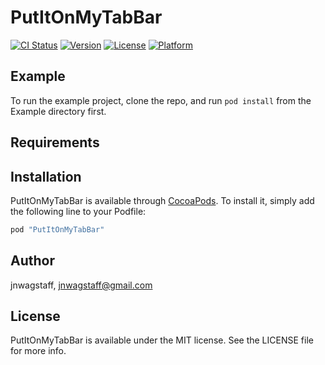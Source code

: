 # PutItOnMyTabBar

[![CI Status](http://img.shields.io/travis/jnwagstaff/PutItOnMyTabBar.svg?style=flat)](https://travis-ci.org/jnwagstaff/PutItOnMyTabBar)
[![Version](https://img.shields.io/cocoapods/v/PutItOnMyTabBar.svg?style=flat)](http://cocoapods.org/pods/PutItOnMyTabBar)
[![License](https://img.shields.io/cocoapods/l/PutItOnMyTabBar.svg?style=flat)](http://cocoapods.org/pods/PutItOnMyTabBar)
[![Platform](https://img.shields.io/cocoapods/p/PutItOnMyTabBar.svg?style=flat)](http://cocoapods.org/pods/PutItOnMyTabBar)

## Example

To run the example project, clone the repo, and run `pod install` from the Example directory first.

## Requirements

## Installation

PutItOnMyTabBar is available through [CocoaPods](http://cocoapods.org). To install
it, simply add the following line to your Podfile:

```ruby
pod "PutItOnMyTabBar"
```

## Author

jnwagstaff, jnwagstaff@gmail.com

## License

PutItOnMyTabBar is available under the MIT license. See the LICENSE file for more info.
